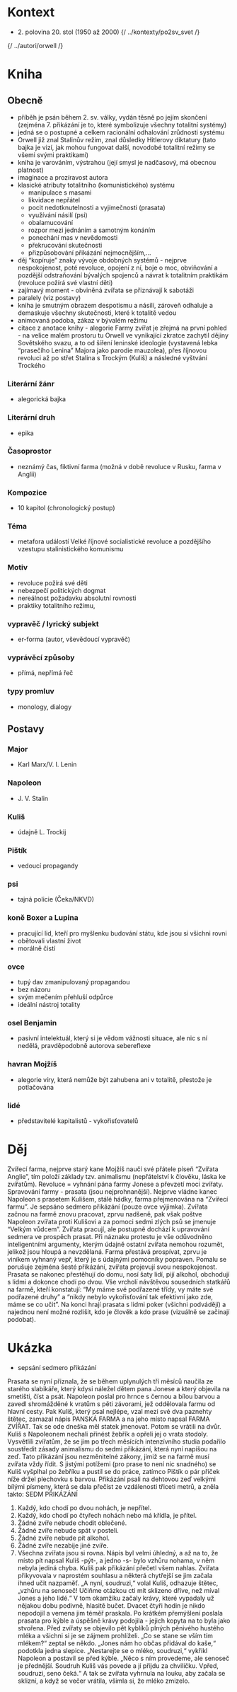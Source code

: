 # Kontext
* 2\. polovina 20. stol (1950 až 2000)
{/ ../kontexty/po2sv_svet /}

{/ ../autori/orwell /}

# Kniha
## Obecně
* příběh je psán během 2. sv. války, vydán těsně po jejím skončení (zejména 7. přikázání je to, které symbolizuje všechny totalitní systémy)
* jedná se o postupné a celkem racionální odhalování zrůdnosti systému 
* Orwell již znal Stalinův režim, znal důsledky Hitlerovy diktatury (tato bajka je vizí, jak mohou fungovat další, novodobé totalitní režimy se všemi svými praktikami)
* kniha je varováním, výstrahou (její smysl je nadčasový, má obecnou platnost)
* imaginace a prozíravost autora
* klasické atributy totalitního (komunistického) systému
  * manipulace s masami
  * likvidace nepřátel
  * pocit nedotknutelnosti a vyjímečnosti (prasata)
  * využívání násilí (psi)
  * obalamucování
  * rozpor mezi jednáním a samotným konáním
  * ponechání mas v nevědomosti
  * překrucování skutečnosti
  * přizpůsobování přikázání nejmocnějším,...
* děj “kopíruje” znaky vývoje obdobných systémů - nejprve nespokojenost, poté revoluce, opojení z ní, boje o moc, obviňování a pozdější odstraňování bývalých spojenců a návrat k totalitním praktikám (revoluce požírá své vlastní děti)
* zajímavý moment - obviněná zvířata se přiznávají k sabotáži
* paralely (viz postavy)
* kniha je smutným obrazem despotismu a násilí, zároveň odhaluje a demaskuje všechny skutečnosti, které k totalitě vedou
* animovaná podoba, zákaz v bývalém režimu
* citace z anotace knihy - alegorie Farmy zvířat je zřejmá na první pohled - na velice malém prostoru tu Orwell ve vynikající zkratce zachytil dějiny Sovětského svazu, a to od šíření leninské ideologie (vystavená lebka “prasečího Lenina” Majora jako parodie mauzolea), přes říjnovou revoluci až po střet Stalina s Trockým (Kuliš) a následné vyštvání Trockého


### Literární žánr
* alegorická bajka

### Literární druh
*  epika

### Časoprostor
* neznámý čas, fiktivní farma (možná v době revoluce v Rusku, farma v Anglii)

### Kompozice
* 10 kapitol (chronologický postup)

### Téma
* metafora událostí Velké říjnové socialistické revoluce a pozdějšího vzestupu stalinistického komunismu

### Motiv
* revoluce požírá své děti
* nebezpečí politických dogmat
* nereálnost požadavku absolutní rovnosti
* praktiky totalitního režimu, 

### vypravěč / lyrický subjekt
* er-forma (autor, vševědoucí vypravěč)

### vyprávěcí způsoby
* přímá, nepřímá řeč

### typy promluv
* monology, dialogy

## Postavy

### Major
* Karl Marx/V. I. Lenin

### Napoleon
* J. V. Stalin

### Kuliš
* údajně L. Trockij

### Pištík
* vedoucí propagandy

### psi
* tajná policie (Čeka/NKVD)

### koně Boxer a Lupina
* pracující lid, kteří pro myšlenku budování státu, kde jsou si všichni rovni
* obětovali vlastní život
* morálně čistí

### ovce
* tupý dav zmanipulovaný propagandou
* bez názoru
* svým mečením přehluší odpůrce
* ideální nástroj totality

### osel Benjamin
* pasivní intelektuál, který si je vědom vážnosti situace, ale nic s ní nedělá, pravděpodobně autorova sebereflexe

### havran Mojžíš
* alegorie víry, která nemůže být zahubena ani v totalitě, přestože je potlačována

### lidé
* představitelé kapitalistů - vykořisťovatelů


# Děj
Zvířecí farma, nejprve starý kane Mojžíš naučí své přátele píseň “Zvířata Anglie”, tím položí základy tzv. animalismu (nepřátelství k člověku, láska ke zvířatům). Revoluce = vyhnání pána farmy Jonese a převzetí moci zvířaty. Spravování farmy - prasata (jsou nejprohnanější). Nejprve vládne kanec Napoleon s prasetem Kulišem, stálé hádky, farma přejmenována na “Zvířecí farmu”. Je sepsáno sedmero přikázání (pouze ovce výjimka). Zvířata začnou na farmě znovu pracovat, zprvu nadšeně, pak však poštve Napoleon zvířata proti Kulišovi a za pomoci sedmi zlých psů se jmenuje “Velkým vůdcem”. Zvířata pracují, ale postupně dochází k upravování sedmera ve prospěch prasat. Při náznaku protestu je vše odůvodněno inteligentními argumenty, kterým údajně ostatní zvířata nemohou rozumět, jelikož jsou hloupá a nevzdělaná. Farma přestává prospívat, zprvu je viníkem vyhnaný vepř, který je s údajnými pomocníky popraven. Pomalu se porušuje zejména šesté přikázání, zvířata projevují svou nespokojenost. Prasata se nakonec přestěhují do domu, nosí šaty lidí, pijí alkohol, obchodují s lidmi a dokonce chodí po dvou. Vše vrcholí návštěvou sousedních statkářů na farmě, kteří konstatují: “My máme své podřazené třídy, vy máte své podřazené druhy” a “nikdy nebylo vykořisťování tak efektivní jako zde, máme se co učit”. Na konci hrají prasata s lidmi poker (všichni podvádějí) a najednou není možné rozlišit, kdo je člověk a kdo prase (vizuálně se začínají podobat).

# Ukázka
* sepsání sedmero přikázání

Prasata se nyní přiznala, že se během uplynulých tří měsíců naučila ze starého slabikáře, který kdysi náležel
dětem pana Jonese a který objevila na smetišti, číst a psát. Napoleon poslal pro hrnce s černou a bílou barvou a
zavedl shromážděné k vratům s pěti závorami, jež oddělovala farmu od hlavní cesty. Pak Kuliš, který psal nejlépe,
vzal mezi své dva paznehty štětec, zamazal nápis PANSKÁ FARMA a na jeho místo napsal FARMA ZVÍŘAT. Tak
se ode dneška měl statek jmenovat. Potom se vrátili na dvůr. Kuliš s Napoleonem nechali přinést žebřík a opřeli jej
o vrata stodoly. Vysvětlili zvířatům, že se jim po třech měsících intenzívního studia podařilo soustředit zásady
animalismu do sedmi přikázání, která nyní napíšou na zeď. Tato přikázání jsou nezměnitelné zákony, jimiž se na
farmě musí zvířata vždy řídit. S jistými potížemi (pro prase to není nic snadného) se Kuliš vyšplhal po žebříku a
pustil se do práce, zatímco Pištík o pár příček níže držel plechovku s barvou. Přikázání psali na dehtovou zeď
velkými bílými písmeny, která se dala přečíst ze vzdálenosti třiceti metrů, a zněla takto:
 SEDM PŘIKÁZÁNÍ
1. Každý, kdo chodí po dvou nohách, je nepřítel.
2. Každý, kdo chodí po čtyřech nohách nebo má křídla, je přítel.
3. Žádné zvíře nebude chodit oblečené.
4. Žádné zvíře nebude spát v posteli.
5. Žádné zvíře nebude pít alkohol.
6. Žádné zvíře nezabije jiné zvíře.
7. Všechna zvířata jsou si rovna.
 Nápis byl velmi úhledný, a až na to, že místo pít napsal Kuliš -pýt-, a jedno -s- bylo vzhůru nohama, v něm
nebyla jediná chyba. Kuliš pak přikázání přečetl všem nahlas. Zvířata přikyvovala v naprostém souhlasu a některá
chytřejší se jim začala ihned učit nazpaměť.
 „A nyní, soudruzi,“ volal Kuliš, odhazuje štětec, „vzhůru na senoseč! Učiňme otázkou cti mít sklizeno dříve, než
míval Jones a jeho lidé.“
 V tom okamžiku začaly krávy, které vypadaly už nějakou dobu podivně, hlasitě bučet. Dvacet čtyři hodin je
nikdo nepodojil a vemena jim téměř praskala. Po krátkém přemýšlení poslala prasata pro kýble a úspěšně krávy
podojila - jejich kopyta na to byla jako stvořena. Před zvířaty se objevilo pět kyblíků plných pěnivého hustého
mléka a všichni si je se zájmem prohlíželi.
 „Co se stane se vším tím mlékem?“ zeptal se někdo.
 „Jones nám ho občas přidával do kaše,“ podotkla jedna slepice.
 „Nestarejte se o mléko, soudruzi,“ vykřikl Napoleon a postavil se před kýble. „Něco s ním provedeme, ale
senoseč je přednější. Soudruh Kuliš vás povede a jí přijdu za chviličku. Vpřed, soudruzi, seno čeká.“
 A tak se zvířata vyhrnula na louku, aby začala se sklizní, a když se večer vrátila, všimla si, že mléko zmizelo.